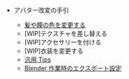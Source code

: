 - アバター改変の手引

  - [髪や瞳の色を変更する](tips/colorchange.md)
  - [WIP]テクスチャを差し替える
  - [WIP]アクセサリーを付ける
  - [WIP]衣装を変更する
  - [汎用 Tips](tips/)
  - [Blender 作業時のエクスポート設定](tips/blender_export.md)
